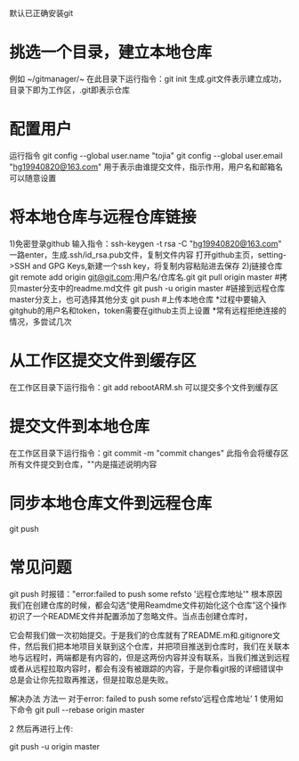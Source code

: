 默认已正确安装git

# 挑选一个目录，建立本地仓库
例如 ~/gitmanager/~
在此目录下运行指令：git init
生成.git文件表示建立成功，目录下即为工作区，.git即表示仓库
# 配置用户
运行指令 git config --global user.name "tojia"
         git config --global user.email "hg19940820@163.com"
用于表示由谁提交文件，指示作用，用户名和邮箱名可以随意设置
# 将本地仓库与远程仓库链接
1)免密登录github
输入指令：ssh-keygen -t rsa -C "hg19940820@163.com"
一路enter，生成.ssh/id_rsa.pub文件，复制文件内容
打开github主页，setting->SSH and GPG Keys,新建一个ssh key，将复制内容粘贴进去保存
2)j链接仓库
git remote add origin git@git.com:用户名/仓库名.git
git pull origin master #拷贝master分支中的readme.md文件
git push -u origin master #链接到远程仓库master分支上，也可选择其他分支
git push #上传本地仓库
*过程中要输入gitghub的用户名和token，token需要在github主页上设置
*常有远程拒绝连接的情况，多尝试几次

# 从工作区提交文件到缓存区

在工作区目录下运行指令：git add rebootARM.sh
可以提交多个文件到缓存区
# 提交文件到本地仓库
在工作区目录下运行指令：git commit -m "commit changes"
此指令会将缓存区所有文件提交到仓库，""内是描述说明内容
# 同步本地仓库文件到远程仓库
git push



# 常见问题 

git push 时报错："error:failed to push some refsto '远程仓库地址'"
根本原因
我们在创建仓库的时候，都会勾选“使用Reamdme文件初始化这个仓库”这个操作初识了一个README文件并配置添加了忽略文件。当点击创建仓库时，

它会帮我们做一次初始提交。于是我们的仓库就有了README.m和.gitignore文件，然后我们把本地项目关联到这个仓库，并把项目推送到仓库时，我们在关联本地与远程时，两端都是有内容的，但是这两份内容并没有联系，当我们推送到远程或者从远程拉取内容时，都会有没有被跟踪的内容，于是你看git报的详细错误中总是会让你先拉取再推送，但是拉取总是失败。

解决办法
方法一
对于error: failed to push some refsto‘远程仓库地址’
1 使用如下命令
git pull --rebase origin master

2 然后再进行上传:

git push -u origin master

